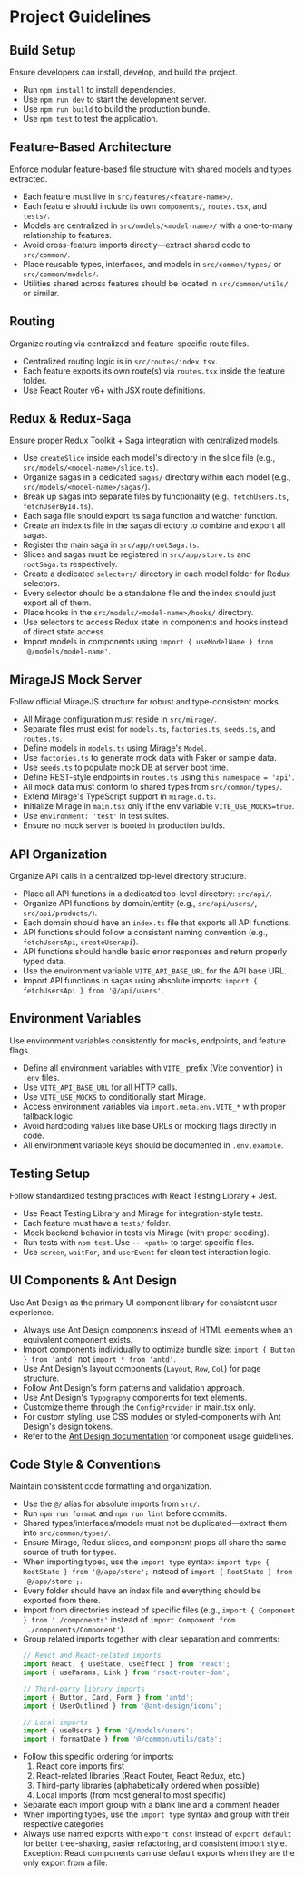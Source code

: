 # Project Guidelines

## Build Setup
Ensure developers can install, develop, and build the project.

- Run `npm install` to install dependencies.
- Use `npm run dev` to start the development server.
- Use `npm run build` to build the production bundle.
- Use `npm test` to test the application.

## Feature-Based Architecture
Enforce modular feature-based file structure with shared models and types extracted.

- Each feature must live in `src/features/<feature-name>/`.
- Each feature should include its own `components/`, `routes.tsx`, and `tests/`.
- Models are centralized in `src/models/<model-name>/` with a one-to-many relationship to features.
- Avoid cross-feature imports directly—extract shared code to `src/common/`.
- Place reusable types, interfaces, and models in `src/common/types/` or `src/common/models/`.
- Utilities shared across features should be located in `src/common/utils/` or similar.

## Routing
Organize routing via centralized and feature-specific route files.

- Centralized routing logic is in `src/routes/index.tsx`.
- Each feature exports its own route(s) via `routes.tsx` inside the feature folder.
- Use React Router v6+ with JSX route definitions.

## Redux & Redux-Saga
Ensure proper Redux Toolkit + Saga integration with centralized models.

- Use `createSlice` inside each model's directory in the slice file (e.g., `src/models/<model-name>/slice.ts`).
- Organize sagas in a dedicated `sagas/` directory within each model (e.g., `src/models/<model-name>/sagas/`).
- Break up sagas into separate files by functionality (e.g., `fetchUsers.ts`, `fetchUserById.ts`).
- Each saga file should export its saga function and watcher function.
- Create an index.ts file in the sagas directory to combine and export all sagas.
- Register the main saga in `src/app/rootSaga.ts`.
- Slices and sagas must be registered in `src/app/store.ts` and `rootSaga.ts` respectively.
- Create a dedicated `selectors/` directory in each model folder for Redux selectors.
- Every selector should be a standalone file and the index should just export all of them.
- Place hooks in the `src/models/<model-name>/hooks/` directory.
- Use selectors to access Redux state in components and hooks instead of direct state access.
- Import models in components using `import { useModelName } from '@/models/model-name'`.

## MirageJS Mock Server
Follow official MirageJS structure for robust and type-consistent mocks.

- All Mirage configuration must reside in `src/mirage/`.
- Separate files must exist for `models.ts`, `factories.ts`, `seeds.ts`, and `routes.ts`.
- Define models in `models.ts` using Mirage's `Model`.
- Use `factories.ts` to generate mock data with Faker or sample data.
- Use `seeds.ts` to populate mock DB at server boot time.
- Define REST-style endpoints in `routes.ts` using `this.namespace = 'api'`.
- All mock data must conform to shared types from `src/common/types/`.
- Extend Mirage's TypeScript support in `mirage.d.ts`.
- Initialize Mirage in `main.tsx` only if the env variable `VITE_USE_MOCKS=true`.
- Use `environment: 'test'` in test suites.
- Ensure no mock server is booted in production builds.

## API Organization
Organize API calls in a centralized top-level directory structure.

- Place all API functions in a dedicated top-level directory: `src/api/`.
- Organize API functions by domain/entity (e.g., `src/api/users/`, `src/api/products/`).
- Each domain should have an `index.ts` file that exports all API functions.
- API functions should follow a consistent naming convention (e.g., `fetchUsersApi`, `createUserApi`).
- API functions should handle basic error responses and return properly typed data.
- Use the environment variable `VITE_API_BASE_URL` for the API base URL.
- Import API functions in sagas using absolute imports: `import { fetchUsersApi } from '@/api/users'`.

## Environment Variables
Use environment variables consistently for mocks, endpoints, and feature flags.

- Define all environment variables with `VITE_` prefix (Vite convention) in `.env` files.
- Use `VITE_API_BASE_URL` for all HTTP calls.
- Use `VITE_USE_MOCKS` to conditionally start Mirage.
- Access environment variables via `import.meta.env.VITE_*` with proper fallback logic.
- Avoid hardcoding values like base URLs or mocking flags directly in code.
- All environment variable keys should be documented in `.env.example`.

## Testing Setup
Follow standardized testing practices with React Testing Library + Jest.

- Use React Testing Library and Mirage for integration-style tests.
- Each feature must have a `tests/` folder.
- Mock backend behavior in tests via Mirage (with proper seeding).
- Run tests with `npm test`. Use `-- <path>` to target specific files.
- Use `screen`, `waitFor`, and `userEvent` for clean test interaction logic.

## UI Components & Ant Design
Use Ant Design as the primary UI component library for consistent user experience.

- Always use Ant Design components instead of HTML elements when an equivalent component exists.
- Import components individually to optimize bundle size: `import { Button } from 'antd'` not `import * from 'antd'`.
- Use Ant Design's layout components (`Layout`, `Row`, `Col`) for page structure.
- Follow Ant Design's form patterns and validation approach.
- Use Ant Design's `Typography` components for text elements.
- Customize theme through the `ConfigProvider` in main.tsx only.
- For custom styling, use CSS modules or styled-components with Ant Design's design tokens.
- Refer to the [Ant Design documentation](https://ant.design/components/overview/) for component usage guidelines.

## Code Style & Conventions
Maintain consistent code formatting and organization.

- Use the `@/` alias for absolute imports from `src/`.
- Run `npm run format` and `npm run lint` before commits.
- Shared types/interfaces/models must not be duplicated—extract them into `src/common/types/`.
- Ensure Mirage, Redux slices, and component props all share the same source of truth for types.
- When importing types, use the `import type` syntax: `import type { RootState } from '@/app/store';` instead of `import { RootState } from '@/app/store';`.
- Every folder should have an index file and everything should be exported from there.
- Import from directories instead of specific files (e.g., `import { Component } from './components'` instead of `import Component from './components/Component'`).
- Group related imports together with clear separation and comments:
  ```typescript
  // React and React-related imports
  import React, { useState, useEffect } from 'react';
  import { useParams, Link } from 'react-router-dom';
  
  // Third-party library imports
  import { Button, Card, Form } from 'antd';
  import { UserOutlined } from '@ant-design/icons';
  
  // Local imports
  import { useUsers } from '@/models/users';
  import { formatDate } from '@/common/utils/date';
  ```
- Follow this specific ordering for imports:
  1. React core imports first
  2. React-related libraries (React Router, React Redux, etc.)
  3. Third-party libraries (alphabetically ordered when possible)
  4. Local imports (from most general to most specific)
- Separate each import group with a blank line and a comment header
- When importing types, use the `import type` syntax and group with their respective categories
- Always use named exports with `export const` instead of `export default` for better tree-shaking, easier refactoring, and consistent import style. Exception: React components can use default exports when they are the only export from a file.
